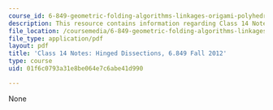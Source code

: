 ```yaml
---
course_id: 6-849-geometric-folding-algorithms-linkages-origami-polyhedra-fall-2012
description: This resource contains information regarding Class 14 Notes, Fall 2012.
file_location: /coursemedia/6-849-geometric-folding-algorithms-linkages-origami-polyhedra-fall-2012/01f6c0793a31e8be064e7c6abe41d990_MIT6_849F12_C14.pdf
file_type: application/pdf
layout: pdf
title: 'Class 14 Notes: Hinged Dissections, 6.849 Fall 2012'
type: course
uid: 01f6c0793a31e8be064e7c6abe41d990

---
```

None